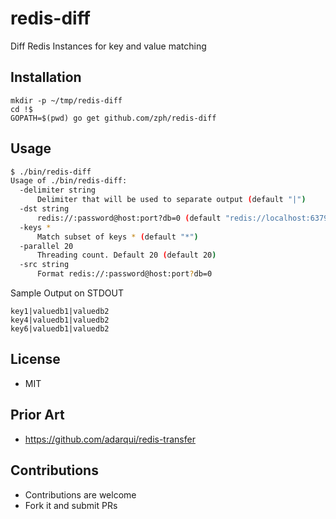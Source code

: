 # redis-diff

Diff Redis Instances for key and value matching

## Installation

```
mkdir -p ~/tmp/redis-diff
cd !$
GOPATH=$(pwd) go get github.com/zph/redis-diff
```

## Usage

``` bash
$ ./bin/redis-diff
Usage of ./bin/redis-diff:
  -delimiter string
      Delimiter that will be used to separate output (default "|")
  -dst string
      redis://:password@host:port?db=0 (default "redis://localhost:6379")
  -keys *
      Match subset of keys * (default "*")
  -parallel 20
      Threading count. Default 20 (default 20)
  -src string
      Format redis://:password@host:port?db=0
```

Sample Output on STDOUT

```
key1|valuedb1|valuedb2
key4|valuedb1|valuedb2
key6|valuedb1|valuedb2

```

## License
- MIT

## Prior Art
- https://github.com/adarqui/redis-transfer

## Contributions
- Contributions are welcome
- Fork it and submit PRs
